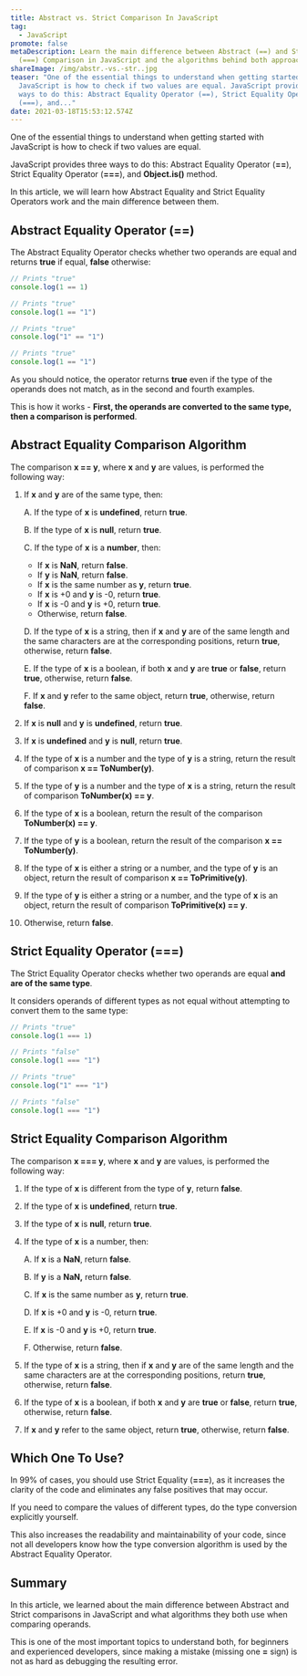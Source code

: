 ```yaml
---
title: Abstract vs. Strict Comparison In JavaScript
tag:
  - JavaScript
promote: false
metaDescription: Learn the main difference between Abstract (==) and Strict
  (===) Comparison in JavaScript and the algorithms behind both approaches.
shareImage: /img/abstr.-vs.-str..jpg
teaser: "One of the essential things to understand when getting started with
  JavaScript is how to check if two values are equal. JavaScript provides three
  ways to do this: Abstract Equality Operator (==), Strict Equality Operator
  (===), and..."
date: 2021-03-18T15:53:12.574Z
---
```


One of the essential things to understand when getting started with JavaScript is how to check if two values are equal.

JavaScript provides three ways to do this: Abstract Equality Operator (**\==**), Strict Equality Operator (**\===**), and **Object.is()** method.

In this article, we will learn how Abstract Equality and Strict Equality Operators work and the main difference between them.

## Abstract Equality Operator (==)

The Abstract Equality Operator checks whether two operands are equal and returns **true** if equal, **false** otherwise:

```javascript
// Prints "true"
console.log(1 == 1)

// Prints "true"
console.log(1 == "1")

// Prints "true"
console.log("1" == "1")

// Prints "true"
console.log(1 == "1")
```

As you should notice, the operator returns **true** even if the type of the operands does not match, as in the second and fourth examples.

This is how it works - **First, the operands are converted to the same type, then a comparison is performed**.

## Abstract Equality Comparison Algorithm

The comparison **x == y**, where **x** and **y** are values, is performed the following way:

1. If **x** and **y** are of the same type, then:

   A. If the type of **x** is **undefined**, return **true**.

   B. If the type of **x** is **null**, return **true**.

   C. If the type of **x** is a **number**, then:

   - If **x** is **NaN**, return **false**.
   - If **y** is **NaN**, return **false**.
   - If **x** is the same number as **y**, return **true**.
   - If **x** is +0 and **y** is -0, return **true**.
   - If **x** is -0 and **y** is +0, return **true**.
   - Otherwise, return **false**.

   D. If the type of **x** is a string, then if **x** and **y** are of the same length and the same characters are at the corresponding positions, return **true**, otherwise, return **false**.

   E. If the type of **x** is a boolean, if both **x** and **y** are **true** or **false**, return **true**, otherwise, return **false**.

   F. If **x** and **y** refer to the same object, return **true**, otherwise, return **false**.

2. If **x** is **null** and **y** is **undefined**, return **true**.
3. If **x** is **undefined** and **y** is **null**, return **true**.
4. If the type of **x** is a number and the type of **y** is a string, return the result of comparison **x == ToNumber(y)**.
5. If the type of **y** is a number and the type of **x** is a string, return the result of comparison **ToNumber(x) == y**.
6. If the type of **x** is a boolean, return the result of the comparison **ToNumber(x) == y**.
7. If the type of **y** is a boolean, return the result of the comparison **x == ToNumber(y)**.
8. If the type of **x** is either a string or a number, and the type of **y** is an object, return the result of comparison **x == ToPrimitive(y)**.
9. If the type of **y** is either a string or a number, and the type of **x** is an object, return the result of comparison **ToPrimitive(x) == y**.
10. Otherwise, return **false**.

## Strict Equality Operator (===)

The Strict Equality Operator checks whether two operands are equal **and are of the same type**.

It considers operands of different types as not equal without attempting to convert them to the same type:

```javascript
// Prints "true"
console.log(1 === 1)

// Prints "false"
console.log(1 === "1")

// Prints "true"
console.log("1" === "1")

// Prints "false"
console.log(1 === "1")
```

## Strict Equality Comparison Algorithm

The comparison **x === y**, where **x** and **y** are values, is performed the following way:

1. If the type of **x** is different from the type of **y**, return **false**.
2. If the type of **x** is **undefined**, return **true**.
3. If the type of **x** is **null**, return **true**.
4. If the type of **x** is a number, then:

   A. If **x** is a **NaN**, return **false**.

   B. If **y** is a **NaN,** return **false**.

   C. If **x** is the same number as **y**, return **true**.

   D. If **x** is +0 and **y** is -0, return **true**.

   E. If **x** is -0 and **y** is +0, return **true**.

   F. Otherwise, return **false**.

5. If the type of **x** is a string, then if **x** and **y** are of the same length and the same characters are at the corresponding positions, return **true**, otherwise, return **false**.
6. If the type of **x** is a boolean, if both **x** and **y** are **true** or **false**, return **true**, otherwise, return **false**.
7. If **x** and **y** refer to the same object, return **true**, otherwise, return **false**.

## Which One To Use?

In 99% of cases, you should use Strict Equality (**\===**), as it increases the clarity of the code and eliminates any false positives that may occur.

If you need to compare the values of different types, do the type conversion explicitly yourself.

This also increases the readability and maintainability of your code, since not all developers know how the type conversion algorithm is used by the Abstract Equality Operator.

## Summary

In this article, we learned about the main difference between Abstract and Strict comparisons in JavaScript and what algorithms they both use when comparing operands.

This is one of the most important topics to understand both, for beginners and experienced developers, since making a mistake (missing one **\=** sign) is not as hard as debugging the resulting error.

